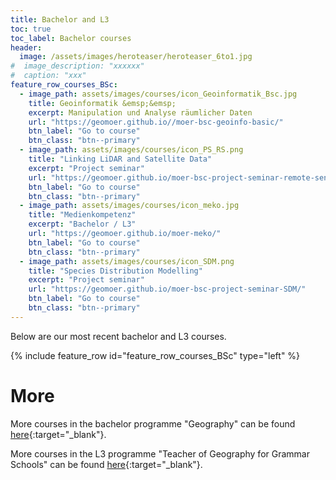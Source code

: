 ```yaml
---
title: Bachelor and L3
toc: true
toc_label: Bachelor courses
header:
  image: /assets/images/heroteaser/heroteaser_6to1.jpg
#  image_description: "xxxxxx"
#  caption: "xxx"
feature_row_courses_BSc:
  - image_path: assets/images/courses/icon_Geoinformatik_Bsc.jpg
    title: Geoinformatik &emsp;&emsp;
    excerpt: Manipulation und Analyse räumlicher Daten
    url: "https://geomoer.github.io//moer-bsc-geoinfo-basic/"
    btn_label: "Go to course"
    btn_class: "btn--primary"
  - image_path: assets/images/courses/icon_PS_RS.png
    title: "Linking LiDAR and Satellite Data"
    excerpt: "Project seminar"
    url: "https://geomoer.github.io/moer-bsc-project-seminar-remote-sensing/"
    btn_label: "Go to course"
    btn_class: "btn--primary"
  - image_path: assets/images/courses/icon_meko.jpg
    title: "Medienkompetenz"
    excerpt: "Bachelor / L3"
    url: "https://geomoer.github.io/moer-meko/"
    btn_label: "Go to course"
    btn_class: "btn--primary"
  - image_path: assets/images/courses/icon_SDM.png
    title: "Species Distribution Modelling"
    excerpt: "Project seminar"
    url: "https://geomoer.github.io/moer-bsc-project-seminar-SDM/"
    btn_label: "Go to course"
    btn_class: "btn--primary"
---
```


Below are our most recent bachelor and L3 courses.
<!--more-->

{% include feature_row id="feature_row_courses_BSc" type="left" %}


# More

More courses in the bachelor programme "Geography" can be found [here](https://oer.uni-marburg.de/goto.php?target=cat_1651239&client_id=UNIMR){:target="_blank"}.

More courses in the L3 programme "Teacher of Geography for Grammar Schools" can be found [here](https://oer.uni-marburg.de/goto.php?target=cat_1651239&client_id=UNIMR){:target="_blank"}.




